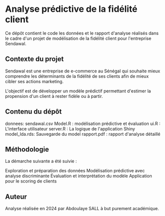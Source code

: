 # Analyse prédictive de la fidélité client
Ce dépôt contient le code les données et le rapport d'analyse réalisés dans le cadre d'un projet de modélisation de la fidélité client pour l'entreprise Sendawal.

## Contexte du projet
Sendawal est une entreprise de e-commerce au Sénégal qui souhaite mieux comprendre les déterminants de la fidélité de ses clients afin de mieux cibler ses actions marketing.

L'objectif est de développer un modèle prédictif permettant d'estimer la propension d'un client à rester fidèle ou à partir.

## Contenu du dépôt
donnees: sendawal.csv
Model.R : modélisation prédictive et évaluation
ui.R : L'interface utilisateur
server.R : La logique de l'application Shiny
model_lda.rds: Sauvegarde du model
rapport.pdf : rapport d'analyse détaillé

## Méthodologie
La démarche suivante a été suivie :

Exploration et préparation des données
Modélisation prédictive avec analyse discriminante
Évaluation et interprétation du modèle
Application pour le scoring de clients

## Auteur
Analyse réalisée en 2024 par Abdoulaye SALL à but purement académique.